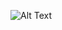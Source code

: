 ![Alt Text](https://github.com/spicedacademy/marjoram-code/blob/hatem/week3/connect%20four/ezgif.com-video-to-gif.gif)
